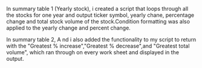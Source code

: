 In summary table 1 (Yearly stock), i created a script that loops through all the stocks for one year and output ticker symbol, yearly chane, percentage change and total stock volume of the stock.Condition formatting was also applied to the yearly change and percent change.

In summary table 2, A nd i also added the functionality to my script to return with the "Greatest % increase","Greatest % decrease",and "Greatest total volume", which ran through on every work sheet and displayed in the output.

